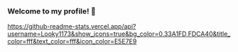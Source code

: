 ### Welcome to my profile! 👋

https://github-readme-stats.vercel.app/api?username=Looky1173&show_icons=true&bg_color=0,33A1FD,FDCA40&title_color=fff&text_color=fff&icon_color=E5E7E9

<!--
**Looky1173/Looky1173** is a ✨ _special_ ✨ repository because its `README.md` (this file) appears on your GitHub profile.

Here are some ideas to get you started:

- 🔭 I’m currently working on ...
- 🌱 I’m currently learning ...
- 👯 I’m looking to collaborate on ...
- 🤔 I’m looking for help with ...
- 💬 Ask me about ...
- 📫 How to reach me: ...
- 😄 Pronouns: ...
- ⚡ Fun fact: ...
-->
